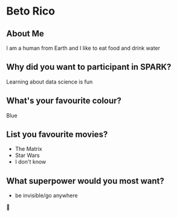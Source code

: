 # Beto Rico

## About Me
I am a human from Earth and I like to eat food and drink water

## Why did you want to participant in SPARK?
Learning about data science is fun

## What's your favourite colour? 
Blue

## List you favourite movies?
- The Matrix
- Star Wars
- I don't know

## What superpower would you most want?
- be invisible/go anywhere

:octopus:

